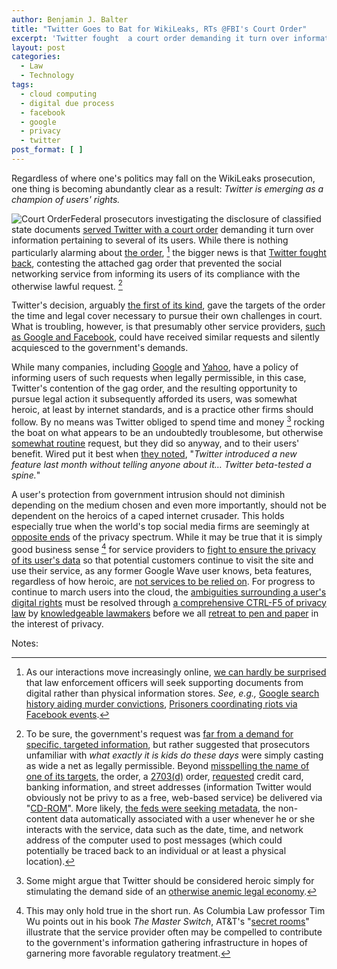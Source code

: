 ```yaml
---
author: Benjamin J. Balter
title: "Twitter Goes to Bat for WikiLeaks, RTs @FBI's Court Order"
excerpt: 'Twitter fought  a court order demanding it turn over information pertaining to several of its users, contesting the attached gag order that prevented the social networking service from informing its users of its compliance with the otherwise lawful request.'
layout: post
categories:
  - Law
  - Technology
tags:
  - cloud computing
  - digital due process
  - facebook
  - google
  - privacy
  - twitter
post_format: [ ]
---
```

Regardless of where one's politics may fall on the WikiLeaks prosecution, one thing is becoming abundantly clear as a result: *Twitter is emerging as a champion of users' rights.*

![][1]Federal prosecutors investigating the disclosure of classified state documents [served Twitter with a court order][2] demanding it turn over information pertaining to several of its users. While there is nothing particularly alarming about [the order][3], [^1] the bigger news is that [Twitter fought back][5], contesting the attached gag order that prevented the social networking service from informing its users of its compliance with the otherwise lawful request. [^2]

Twitter's decision, arguably [the first of its kind][7], gave the targets of the order the time and legal cover necessary to pursue their own challenges in court.  What is troubling, however, is that presumably other service providers, [such as Google and Facebook][8], could have received similar requests and silently acquiesced to the government's demands.

While many companies, including [Google][9] and [Yahoo][10], have a policy of informing users of such requests when legally permissible, in this case, Twitter's contention of the gag order, and the resulting opportunity to pursue legal action it subsequently afforded its users, was somewhat heroic, at least by internet standards, and is a practice other firms should follow.  By no means was Twitter obliged to spend time and money [^3] rocking the boat on what appears to be an undoubtedly troublesome, but otherwise [somewhat routine][12] request, but they did so anyway, and to their users' benefit. Wired put it best when [they noted][13], "*Twitter introduced a new feature last month without telling anyone about it… Twitter beta-tested a spine.*"

A user's protection from government intrusion should not diminish depending on the medium chosen and even more importantly, should not be dependent on the heroics of a caped internet crusader. This holds especially true when the world's top social media firms are seemingly at [opposite ends][14] of the privacy spectrum. While it may be true that it is simply good business sense [^4] for service providers to [fight to ensure the privacy of its user's data][16] so that potential customers continue to visit the site and use their service, as any former Google Wave user knows, beta features, regardless of how heroic, are [not services to be relied on][17]. For progress to continue to march users into the cloud, the [ambiguities surrounding a user's digital rights][18] must be resolved through [a comprehensive CTRL-F5 of privacy law][19] by [knowledgeable lawmakers][20] before we all [retreat to pen and paper][21] in the interest of privacy.

Notes:

[^1]: As our interactions move increasingly online, [we can hardly be surprised][22] that law enforcement officers will seek supporting documents from digital rather than physical information stores. *See, e.g.,* [Google search history aiding murder convictions][23], [Prisoners coordinating riots via Facebook events][24]. 
[^2]: To be sure, the government's request was [far from a demand for specific, targeted information][26], but rather suggested that prosecutors unfamiliar with *what exactly it is kids do these days* were simply casting as wide a net as legally permissible. Beyond [misspelling the name of one of its targets][27], the order, a [2703(d)][28] order, [requested][29] credit card, banking information, and street addresses (information Twitter would obviously not be privy to as a free, web-based service) be delivered via "[CD-ROM][3]". More likely, [the feds were seeking metadata][30], the non-content data automatically associated with a user whenever he or she interacts with the service, data such as the date, time, and network address of the computer used to post messages (which could potentially be traced back to an individual or at least a physical location).
[^3]: Some might argue that Twitter should be considered heroic simply for stimulating the demand side of an [otherwise anemic legal economy][32].
[^4]: This may only hold true in the short run. As Columbia Law professor Tim Wu points out in his book *The Master Switch*, AT&T's "[secret rooms][34]" illustrate that the service provider often may be compelled to contribute to the government's information gathering infrastructure in hopes of garnering more favorable regulatory treatment.

 [1]: http://cdn.benbalter.com/wp-content/uploads/2011/01/order-300x131.jpg "Court Order"
 [2]: http://www.nytimes.com/2011/01/09/world/09wiki.html?partner=rss&emc=rss
 [3]: http://www.salon.com/news/opinion/glenn_greenwald/2011/01/07/twitter/subpoena.pdf
 [5]: http://techcrunch.com/2011/01/07/twitter-informs-users-of-doj-wikileaks-court-order-didnt-have-to/
 [7]: http://www.mediaaccess.org/2011/01/twitter-does-good-no-kidding/
 [8]: http://www.guardian.co.uk/media/2011/jan/08/wikileaks-calls-google-facebook-us-subpoenas
 [9]: http://www.google.com/intl/en/privacy/privacy-policy.html
 [10]: http://info.yahoo.com/privacy/us/yahoo/details.html
 [12]: http://www.nytimes.com/2011/01/10/business/media/10link.html?ref=wikileaks
 [13]: http://www.wired.com/threatlevel/2011/01/twitter/
 [14]: https://www.eff.org/deeplinks/2010/04/facebook-further-reduces-control-over-personal-information
 [16]: http://www.wired.com/threatlevel/2010/04/emailprivacy-2/
 [17]: http://news.cnet.com/8301-13860_3-20012698-56.html
 [18]: http://docs.google.com/viewer?a=v&q=cache:IYzfdrim0owJ:www.fletc.gov/training/programs/legal-division/downloads-articles-and-faqs/downloads/other/obtaining_electronic.pdf/download+&hl=en&gl=us&pid=bl&srcid=ADGEESgpYeTPUFAijEyb4BnY4_wzFLwSJmRNv8yL2ZD8EkhQTjt7oXv9kELuYHG7A202xJ9_MGwvgVDwjviAEh0zW76gZQAbieBYwR6cnNUyD83txcScrGTU0qDUME590QPAMej6hmSy&sig=AHIEtbTf4jZconLMbkMO_hVK8xQ92bqZNQ
 [19]: http://www.nytimes.com/2011/01/10/technology/10privacy.html?_r=1&hp
 [20]: http://ben.balter.com/2011/01/04/the-files-in-the-computer/
 [21]: http://techcrunch.com/2011/01/10/why-im-having-second-thoughts-about-the-wisdom-of-the-cloud/
 [22]: http://ben.balter.com/2010/10/10/does-every-cloud-have-a-silver-lining/
 [23]: http://blogs.forbes.com/kashmirhill/2011/01/04/google-m-for-murder-internet-search-history-of-killing-methods-helped-convict-husband-of-homicide/
 [24]: http://www.nytimes.com/2011/01/03/us/03prisoners.html
 [26]: http://news.cnet.com/8301-31921_3-20027893-281.html
 [27]: http://www.salon.com/news/opinion/glenn_greenwald/2011/01/07/twitter/index.html
 [28]: http://www.law.cornell.edu/uscode/18/usc_sec_18_00002703----000-.html
 [29]: http://mashable.com/2011/01/08/twitter-subpoenaed-by-u-s-government-for-wikileaks-accounts/
 [30]: http://paranoia.dubfire.net/2011/01/thoughts-on-doj-wikileakstwitter-court.html
 [32]: http://www.nytimes.com/2011/01/09/business/09law.html
 [34]: https://www.eff.org/nsa/hepting